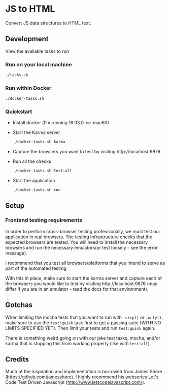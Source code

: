 # JS to HTML
Convert JS data structures to HTML text.

## Development
View the available tasks to run

### Run on your local machine

``` bash
./tasks.sh
```

### Run within Docker

```bash
./docker-tasks.sh
```

### Quickstart

- Install docker (I'm running 18.03.0-ce-mac60)
- Start the Karma server

    ```bash
    ./docker-tasks.sh karma
    ```
- Capture the browsers you want to test by visiting http://localhost:9876
- Run all the checks

    ```bash
    ./docker-tasks.sh test:all
    ```
- Start the application

    ```bash
    ./docker-tasks.sh run
    ```

## Setup
### Frontend testing requirements
In order to perform cross-browser testing professionally, we must test our
application in real browsers. The testing infrastructure checks that the
expected browsers are tested. You will need to install the necessary browsers
and run the necessary emulators(or test loosely - see the error message).

I recommend that you test all browsers/platforms that you intend to serve
as part of the automated testing.

With this in place, make sure to start the karma server and capture each of
the browsers you would like to test by visiting http://localhost:9876 (may
differ if you are in an emulator - read the docs for that environment).

## Gotchas
When limiting the mocha tests that you want to run with `.skip()` or `.only()`,
make sure to use the `test:quick` task first to get a passing suite (WITH NO
LIMITS SPECIFIED YET). Then limit your tests and run `test:quick` again.

There is something weird going on with our jake test tasks, mocha, and/or karma
that is stopping this from working properly (like with `test:all`).

## Credits
  Much of the inspiration and implementation is borrowed from James Shore
  (https://github.com/jamesshore). I highly recommend his webseries Let's Code
  Test Driven Javascript (http://www.letscodejavascript.com/).
